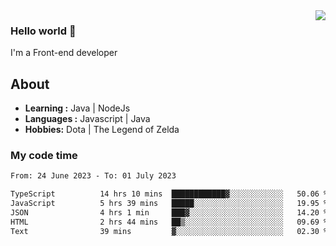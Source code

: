 <img align='right' src="https://github-readme-stats.vercel.app/api?username=jumodada&show_icons=true&theme=vue">

### Hello world 👋

I'm a Front-end developer 
    
## About
-  **Learning :** Java | NodeJs
-  **Languages :** Javascript | Java
-  **Hobbies:** Dota | The Legend of Zelda

### My code time

<!--START_SECTION:waka-->

```txt
From: 24 June 2023 - To: 01 July 2023

TypeScript          14 hrs 10 mins  ████████████▓░░░░░░░░░░░░   50.06 %
JavaScript          5 hrs 39 mins   █████░░░░░░░░░░░░░░░░░░░░   19.95 %
JSON                4 hrs 1 min     ███▓░░░░░░░░░░░░░░░░░░░░░   14.20 %
HTML                2 hrs 44 mins   ██▒░░░░░░░░░░░░░░░░░░░░░░   09.69 %
Text                39 mins         ▓░░░░░░░░░░░░░░░░░░░░░░░░   02.30 %
```

<!--END_SECTION:waka-->
